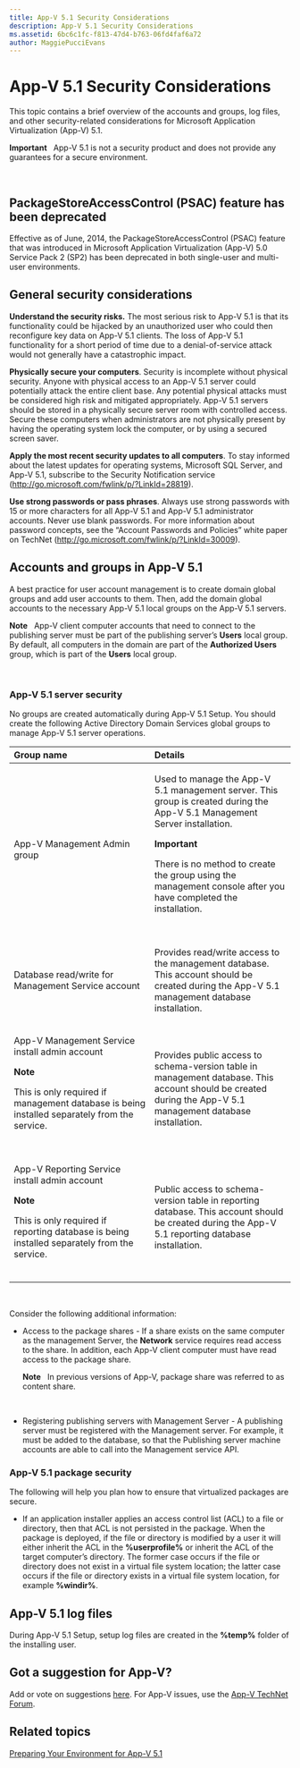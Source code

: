```yaml
---
title: App-V 5.1 Security Considerations
description: App-V 5.1 Security Considerations
ms.assetid: 6bc6c1fc-f813-47d4-b763-06fd4faf6a72
author: MaggiePucciEvans
---
```


# App-V 5.1 Security Considerations


This topic contains a brief overview of the accounts and groups, log files, and other security-related considerations for Microsoft Application Virtualization (App-V) 5.1.

**Important**  
App-V 5.1 is not a security product and does not provide any guarantees for a secure environment.

 

## PackageStoreAccessControl (PSAC) feature has been deprecated


Effective as of June, 2014, the PackageStoreAccessControl (PSAC) feature that was introduced in Microsoft Application Virtualization (App-V) 5.0 Service Pack 2 (SP2) has been deprecated in both single-user and multi-user environments.

## General security considerations


**Understand the security risks.** The most serious risk to App-V 5.1 is that its functionality could be hijacked by an unauthorized user who could then reconfigure key data on App-V 5.1 clients. The loss of App-V 5.1 functionality for a short period of time due to a denial-of-service attack would not generally have a catastrophic impact.

**Physically secure your computers**. Security is incomplete without physical security. Anyone with physical access to an App-V 5.1 server could potentially attack the entire client base. Any potential physical attacks must be considered high risk and mitigated appropriately. App-V 5.1 servers should be stored in a physically secure server room with controlled access. Secure these computers when administrators are not physically present by having the operating system lock the computer, or by using a secured screen saver.

**Apply the most recent security updates to all computers**. To stay informed about the latest updates for operating systems, Microsoft SQL Server, and App-V 5.1, subscribe to the Security Notification service (<http://go.microsoft.com/fwlink/p/?LinkId=28819>).

**Use strong passwords or pass phrases**. Always use strong passwords with 15 or more characters for all App-V 5.1 and App-V 5.1 administrator accounts. Never use blank passwords. For more information about password concepts, see the “Account Passwords and Policies” white paper on TechNet (<http://go.microsoft.com/fwlink/p/?LinkId=30009>).

## Accounts and groups in App-V 5.1


A best practice for user account management is to create domain global groups and add user accounts to them. Then, add the domain global accounts to the necessary App-V 5.1 local groups on the App-V 5.1 servers.

**Note**  
App-V client computer accounts that need to connect to the publishing server must be part of the publishing server’s **Users** local group. By default, all computers in the domain are part of the **Authorized Users** group, which is part of the **Users** local group.

 

### <a href="" id="-------------app-v-5-1-server-security"></a> App-V 5.1 server security

No groups are created automatically during App-V 5.1 Setup. You should create the following Active Directory Domain Services global groups to manage App-V 5.1 server operations.

<table>
<colgroup>
<col width="50%" />
<col width="50%" />
</colgroup>
<thead>
<tr class="header">
<th align="left">Group name</th>
<th align="left">Details</th>
</tr>
</thead>
<tbody>
<tr class="odd">
<td align="left"><p>App-V Management Admin group</p></td>
<td align="left"><p>Used to manage the App-V 5.1 management server. This group is created during the App-V 5.1 Management Server installation.</p>
<div class="alert">
<strong>Important</strong>  
<p>There is no method to create the group using the management console after you have completed the installation.</p>
</div>
<div>
 
</div></td>
</tr>
<tr class="even">
<td align="left"><p>Database read/write for Management Service account</p></td>
<td align="left"><p>Provides read/write access to the management database. This account should be created during the App-V 5.1 management database installation.</p></td>
</tr>
<tr class="odd">
<td align="left"><p>App-V Management Service install admin account</p>
<div class="alert">
<strong>Note</strong>  
<p>This is only required if management database is being installed separately from the service.</p>
</div>
<div>
 
</div></td>
<td align="left"><p>Provides public access to schema-version table in management database. This account should be created during the App-V 5.1 management database installation.</p></td>
</tr>
<tr class="even">
<td align="left"><p>App-V Reporting Service install admin account</p>
<div class="alert">
<strong>Note</strong>  
<p>This is only required if reporting database is being installed separately from the service.</p>
</div>
<div>
 
</div></td>
<td align="left"><p>Public access to schema-version table in reporting database. This account should be created during the App-V 5.1 reporting database installation.</p></td>
</tr>
</tbody>
</table>

 

Consider the following additional information:

-   Access to the package shares - If a share exists on the same computer as the management Server, the **Network** service requires read access to the share. In addition, each App-V client computer must have read access to the package share.

    **Note**  
    In previous versions of App-V, package share was referred to as content share.

     

-   Registering publishing servers with Management Server - A publishing server must be registered with the Management server. For example, it must be added to the database, so that the Publishing server machine accounts are able to call into the Management service API.

### <a href="" id="-------------app-v-5-1-package-security"></a> App-V 5.1 package security

The following will help you plan how to ensure that virtualized packages are secure.

-   If an application installer applies an access control list (ACL) to a file or directory, then that ACL is not persisted in the package. When the package is deployed, if the file or directory is modified by a user it will either inherit the ACL in the **%userprofile%** or inherit the ACL of the target computer’s directory. The former case occurs if the file or directory does not exist in a virtual file system location; the latter case occurs if the file or directory exists in a virtual file system location, for example **%windir%**.

## <a href="" id="---------app-v-5-1-log-files"></a> App-V 5.1 log files


During App-V 5.1 Setup, setup log files are created in the **%temp%** folder of the installing user.

## Got a suggestion for App-V?


Add or vote on suggestions [here](http://appv.uservoice.com/forums/280448-microsoft-application-virtualization). For App-V issues, use the [App-V TechNet Forum](https://social.technet.microsoft.com/Forums/home?forum=mdopappv).

## Related topics


[Preparing Your Environment for App-V 5.1](preparing-your-environment-for-app-v-51.md)

 

 





